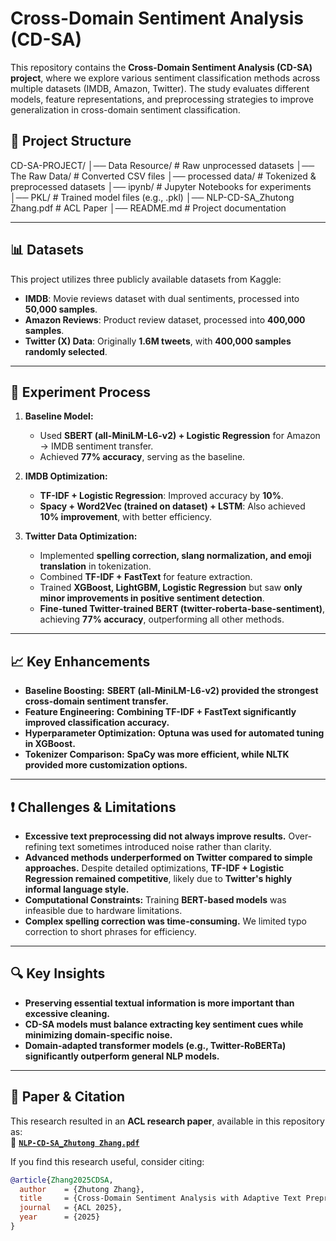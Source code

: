 # **Cross-Domain Sentiment Analysis (CD-SA)**
This repository contains the **Cross-Domain Sentiment Analysis (CD-SA) project**, where we explore various sentiment classification methods across multiple datasets (IMDB, Amazon, Twitter). The study evaluates different models, feature representations, and preprocessing strategies to improve generalization in cross-domain sentiment classification.

## 📌 **Project Structure**
CD-SA-PROJECT/ 
│── Data Resource/ # Raw unprocessed datasets 
│── The Raw Data/ # Converted CSV files 
│── processed data/ # Tokenized & preprocessed datasets 
│── ipynb/ # Jupyter Notebooks for experiments 
│── PKL/ # Trained model files (e.g., .pkl) 
│── NLP-CD-SA_Zhutong Zhang.pdf # ACL Paper 
│── README.md # Project documentation


---

## 📊 **Datasets**
This project utilizes three publicly available datasets from Kaggle:
- **IMDB**: Movie reviews dataset with dual sentiments, processed into **50,000 samples**.
- **Amazon Reviews**: Product review dataset, processed into **400,000 samples**.
- **Twitter (X) Data**: Originally **1.6M tweets**, with **400,000 samples randomly selected**.

---

## 🚀 **Experiment Process**
1. **Baseline Model:**
   - Used **SBERT (all-MiniLM-L6-v2) + Logistic Regression** for Amazon → IMDB sentiment transfer.
   - Achieved **77% accuracy**, serving as the baseline.

2. **IMDB Optimization:**
   - **TF-IDF + Logistic Regression**: Improved accuracy by **10%**.
   - **Spacy + Word2Vec (trained on dataset) + LSTM**: Also achieved **10% improvement**, with better efficiency.

3. **Twitter Data Optimization:**
   - Implemented **spelling correction, slang normalization, and emoji translation** in tokenization.
   - Combined **TF-IDF + FastText** for feature extraction.
   - Trained **XGBoost, LightGBM, Logistic Regression** but saw **only minor improvements in positive sentiment detection**.
   - **Fine-tuned Twitter-trained BERT (twitter-roberta-base-sentiment)**, achieving **77% accuracy**, outperforming all other methods.

---

## 📈 **Key Enhancements**
- **Baseline Boosting:** **SBERT (all-MiniLM-L6-v2) provided the strongest cross-domain sentiment transfer.**
- **Feature Engineering:** **Combining TF-IDF + FastText significantly improved classification accuracy.**
- **Hyperparameter Optimization:** **Optuna was used for automated tuning in XGBoost.**
- **Tokenizer Comparison:** **SpaCy was more efficient, while NLTK provided more customization options.**

---

## ❗ **Challenges & Limitations**
- **Excessive text preprocessing did not always improve results.** Over-refining text sometimes introduced noise rather than clarity.
- **Advanced methods underperformed on Twitter compared to simple approaches.** Despite detailed optimizations, **TF-IDF + Logistic Regression remained competitive**, likely due to **Twitter's highly informal language style.**
- **Computational Constraints:** Training **BERT-based models** was infeasible due to hardware limitations.
- **Complex spelling correction was time-consuming.** We limited typo correction to short phrases for efficiency.

---

## 🔍 **Key Insights**
- **Preserving essential textual information is more important than excessive cleaning.**  
- **CD-SA models must balance extracting key sentiment cues while minimizing domain-specific noise.**  
- **Domain-adapted transformer models (e.g., Twitter-RoBERTa) significantly outperform general NLP models.**  

---

## 📄 **Paper & Citation**
This research resulted in an **ACL research paper**, available in this repository as:  
📄 **[`NLP-CD-SA_Zhutong Zhang.pdf`](./NLP-CD-SA_Zhutong%20Zhang.pdf)**  

If you find this research useful, consider citing:
```bibtex
@article{Zhang2025CDSA,
  author    = {Zhutong Zhang},
  title     = {Cross-Domain Sentiment Analysis with Adaptive Text Preprocessing},
  journal   = {ACL 2025},
  year      = {2025}
}
